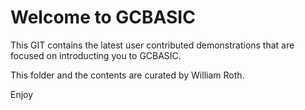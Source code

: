 # Welcome to GCBASIC

This GIT contains the latest user contributed demonstrations that are focused on introducting you to GCBASIC.

This folder and the contents are curated by William Roth.

Enjoy
